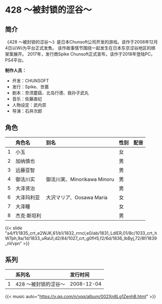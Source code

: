 # 428 ～被封锁的涩谷～


## 简介

《428 ～被封锁的涩谷～》是日本Chunsoft公司开发的游戏。该作于2008年12月4日以Wii为平台正式发售。
该作故事情节围绕一起发生在日本东京涩谷地区的绑架案展开。
2017年，发行商Spike Chunsoft正式宣布，该作于2018年登陆PC，PS4平台。

**制作人员：**
- 开发：CHUNSOFT
- 发行：Spike、世嘉
- 剧本：奈须蘑菇、北岛行德、我孙子武丸
- 音乐：佐藤直纪
- 人物设定：武内崇
- 导演：石井次郎

## 角色

|     |   角色名   |   别名  | 性别 |  配音  |
|:--- |:------  |:----      |:---  |:--   |
| 1 | 小玉 |  | 女 |  |
| 2 | 加纳慎也 |  | 男 |  |
| 3 | 远藤亚智 |  | 男 |  |
| 4 | 御法川实 | 御法川実、Minorikawa Minoru | 男 |  |
| 5 | 大泽贤治 |  | 男 |  |
| 6 | 大泽玛利亚 | 大沢マリア、Oosawa Maria | 女 |  |
| 7 | 大泽瞳 |  | 女 |  |
| 8 | 杰克·斯坦利 |  | 男 |  |

{{< slide "a4/f1/1835_crt_e2WJK,61/b1/1832_rrncl,e0/ab/1831_LdlER,01/8c/1033_crt_hW7ph,9a/1d/1833_uRaUl,d2/84/1027_crt_g0fH5,f2/6d/1836_IbByj,72/8f/1839_nVvpn" >}}

## 系列

|     |   系列名   |   发行时间  |
|:---   |:------  |:----      |
| 1 | 428 ～被封锁的涩谷～ | 2008-12-04 |


{{< music auto="https://y.qq.com/n/yqq/album/002Xn8Lg1ZenhB.html" >}}
